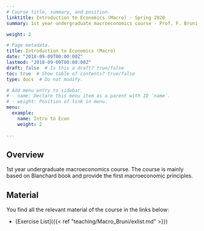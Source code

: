 ```yaml
---
# Course title, summary, and position.
linktitle: Introduction to Economics (Macro) - Spring 2020
summary: 1st year undergraduate macroeconomics course - Prof. F. Bruni

weight: 2

# Page metadata.
title: Introduction to Economics (Macro)
date: "2018-09-09T00:00:00Z"
lastmod: "2018-09-09T00:00:00Z"
draft: false  # Is this a draft? true/false
toc: true  # Show table of contents? true/false
type: docs  # Do not modify.

# Add menu entry to sidebar.
# - name: Declare this menu item as a parent with ID `name`.
# - weight: Position of link in menu.
menu:
  example:
    name: Intro to Econ
    weight: 2
    
---
```


## Overview
1st year undergraduate macroeconomics course. The course is mainly based on Blanchard book and provide the first macroeconomic principles. 

## Material
You find all the relevant material of the course in the links below:

- [Exercise List]({{< ref "teaching/Macro_Bruni/exlist.md" >}})
